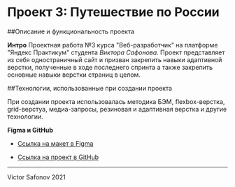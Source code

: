 # Проект 3: Путешествие по России

##Описание и функциональность проекта

**Интро**
Проектная работа №3 курса "Веб-разработчик" на платформе "Яндекс Практикум" студента *Виктора Сафонова*. Проект представляет из себя одностраничный сайт и призван закрепить навыки адаптивной верстки, полученные в ходе последнего спринта а также закрепить основные навыки верстки страниц в целом.

##Технологии, использованные при создании проекта

При создании проекта использовалась методика БЭМ, flexbox-верстка, grid-верстуа, медиа-запросы, резиновая и адаптивная верстка и другие технологии.

**Figma и GitHub**

* [Ссылка на макет в Figma](https://www.figma.com/file/5S2WSbEFL6awjVWJ0NWL8Q/Sprint-3_-Russia-_-desktop-mobile?node-id=28503%3A0)

* [Ссылка на проект в GitHub](https://jaskiel.github.io/russian-travel/)

------

Victor Safonov 2021
